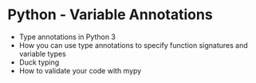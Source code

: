 # Python - Variable Annotations
- Type annotations in Python 3
- How you can use type annotations to specify function signatures and variable types
- Duck typing
- How to validate your code with mypy
